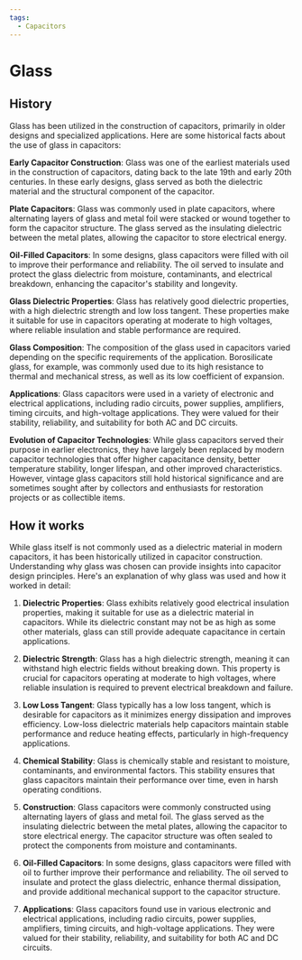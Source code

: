 ```yaml
---
tags:
  - Capacitors
---
```


<head>
    <meta charset="UTF-8">
    <meta name="viewport" content="width=device-width, initial-scale=1.0">
    <meta name="description" content="Welcome to ac-electricity! Here you will learn more about electricity, the different components used to make an electrical circuit as well as their features and use cases.">
    <meta name="keywords" content="alexis carbillet, carbillet, electricity, capacitors, conductors, diodes, electronic, energy source, hardware, home appliances, inductors, insulators, resistors, semi-conductors">
    <meta name="author" content="Alexis Carbillet ">
</head>

# Glass

## History

Glass has been utilized in the construction of capacitors, primarily in older designs and specialized applications. Here are some historical facts about the use of glass in capacitors:

**Early Capacitor Construction**: Glass was one of the earliest materials used in the construction of capacitors, dating back to the late 19th and early 20th centuries. In these early designs, glass served as both the dielectric material and the structural component of the capacitor.

**Plate Capacitors**: Glass was commonly used in plate capacitors, where alternating layers of glass and metal foil were stacked or wound together to form the capacitor structure. The glass served as the insulating dielectric between the metal plates, allowing the capacitor to store electrical energy.

**Oil-Filled Capacitors**: In some designs, glass capacitors were filled with oil to improve their performance and reliability. The oil served to insulate and protect the glass dielectric from moisture, contaminants, and electrical breakdown, enhancing the capacitor's stability and longevity.

**Glass Dielectric Properties**: Glass has relatively good dielectric properties, with a high dielectric strength and low loss tangent. These properties make it suitable for use in capacitors operating at moderate to high voltages, where reliable insulation and stable performance are required.

**Glass Composition**: The composition of the glass used in capacitors varied depending on the specific requirements of the application. Borosilicate glass, for example, was commonly used due to its high resistance to thermal and mechanical stress, as well as its low coefficient of expansion.

**Applications**: Glass capacitors were used in a variety of electronic and electrical applications, including radio circuits, power supplies, amplifiers, timing circuits, and high-voltage applications. They were valued for their stability, reliability, and suitability for both AC and DC circuits.

**Evolution of Capacitor Technologies**: While glass capacitors served their purpose in earlier electronics, they have largely been replaced by modern capacitor technologies that offer higher capacitance density, better temperature stability, longer lifespan, and other improved characteristics. However, vintage glass capacitors still hold historical significance and are sometimes sought after by collectors and enthusiasts for restoration projects or as collectible items.

## How it works

While glass itself is not commonly used as a dielectric material in modern capacitors, it has been historically utilized in capacitor construction. Understanding why glass was chosen can provide insights into capacitor design principles. Here's an explanation of why glass was used and how it worked in detail:

1. **Dielectric Properties**: Glass exhibits relatively good electrical insulation properties, making it suitable for use as a dielectric material in capacitors. While its dielectric constant may not be as high as some other materials, glass can still provide adequate capacitance in certain applications.

2. **Dielectric Strength**: Glass has a high dielectric strength, meaning it can withstand high electric fields without breaking down. This property is crucial for capacitors operating at moderate to high voltages, where reliable insulation is required to prevent electrical breakdown and failure.

3. **Low Loss Tangent**: Glass typically has a low loss tangent, which is desirable for capacitors as it minimizes energy dissipation and improves efficiency. Low-loss dielectric materials help capacitors maintain stable performance and reduce heating effects, particularly in high-frequency applications.

4. **Chemical Stability**: Glass is chemically stable and resistant to moisture, contaminants, and environmental factors. This stability ensures that glass capacitors maintain their performance over time, even in harsh operating conditions.

5. **Construction**: Glass capacitors were commonly constructed using alternating layers of glass and metal foil. The glass served as the insulating dielectric between the metal plates, allowing the capacitor to store electrical energy. The capacitor structure was often sealed to protect the components from moisture and contaminants.

6. **Oil-Filled Capacitors**: In some designs, glass capacitors were filled with oil to further improve their performance and reliability. The oil served to insulate and protect the glass dielectric, enhance thermal dissipation, and provide additional mechanical support to the capacitor structure.

7. **Applications**: Glass capacitors found use in various electronic and electrical applications, including radio circuits, power supplies, amplifiers, timing circuits, and high-voltage applications. They were valued for their stability, reliability, and suitability for both AC and DC circuits.
